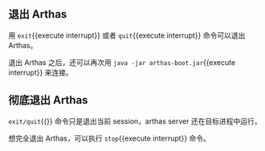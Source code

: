 ## 退出 Arthas

用 `exit`{{execute interrupt}} 或者 `quit`{{execute interrupt}} 命令可以退出 Arthas。

退出 Arthas 之后，还可以再次用 `java -jar arthas-boot.jar`{{execute interrupt}} 来连接。

## 彻底退出 Arthas

`exit/quit`{{}} 命令只是退出当前 session，arthas server 还在目标进程中运行。

想完全退出 Arthas，可以执行 `stop`{{execute interrupt}} 命令。
